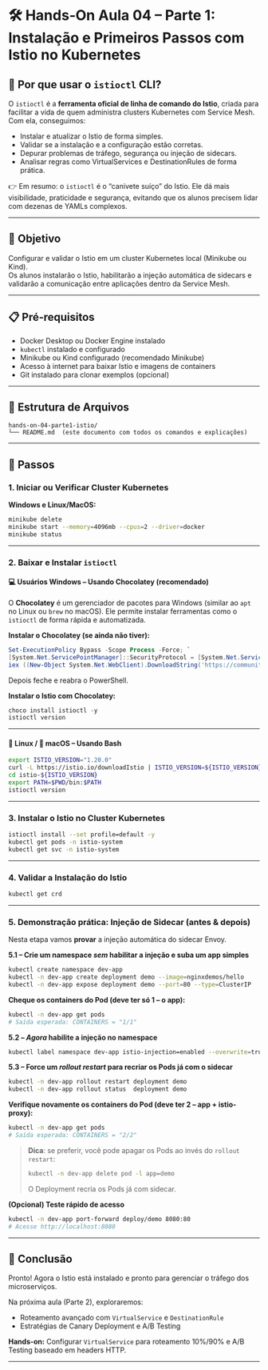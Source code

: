 # 🛠️ Hands‑On Aula 04 – Parte 1: Instalação e Primeiros Passos com Istio no Kubernetes

## 🚀 Por que usar o `istioctl` CLI?

O `istioctl` é a **ferramenta oficial de linha de comando do Istio**, criada para facilitar a vida de quem administra clusters Kubernetes com Service Mesh.  
Com ela, conseguimos:

- Instalar e atualizar o Istio de forma simples.  
- Validar se a instalação e a configuração estão corretas.  
- Depurar problemas de tráfego, segurança ou injeção de sidecars.  
- Analisar regras como VirtualServices e DestinationRules de forma prática.  

👉 Em resumo: o `istioctl` é o “canivete suíço” do Istio. Ele dá mais visibilidade, praticidade e segurança, evitando que os alunos precisem lidar com dezenas de YAMLs complexos.

---

## 🎯 Objetivo
Configurar e validar o Istio em um cluster Kubernetes local (Minikube ou Kind).  
Os alunos instalarão o Istio, habilitarão a injeção automática de sidecars e validarão a comunicação entre aplicações dentro da Service Mesh.

---

## 📋 Pré‑requisitos
- Docker Desktop ou Docker Engine instalado  
- `kubectl` instalado e configurado  
- Minikube ou Kind configurado (recomendado Minikube)  
- Acesso à internet para baixar Istio e imagens de containers  
- Git instalado para clonar exemplos (opcional)

---

## 📁 Estrutura de Arquivos
```
hands-on-04-parte1-istio/
└── README.md  (este documento com todos os comandos e explicações)
```

---

## 🚀 Passos

### 1. Iniciar ou Verificar Cluster Kubernetes

**Windows e Linux/MacOS:**
```bash
minikube delete
minikube start --memory=4096mb --cpus=2 --driver=docker
minikube status
```

---

### 2. Baixar e Instalar `istioctl`

#### 💻 Usuários Windows – Usando Chocolatey (recomendado)

O **Chocolatey** é um gerenciador de pacotes para Windows (similar ao `apt` no Linux ou `brew` no macOS). Ele permite instalar ferramentas como o `istioctl` de forma rápida e automatizada.

**Instalar o Chocolatey (se ainda não tiver):**
```powershell
Set-ExecutionPolicy Bypass -Scope Process -Force; `
[System.Net.ServicePointManager]::SecurityProtocol = [System.Net.ServicePointManager]::SecurityProtocol -bor 3072; `
iex ((New-Object System.Net.WebClient).DownloadString('https://community.chocolatey.org/install.ps1'))
```

Depois feche e reabra o PowerShell.

**Instalar o Istio com Chocolatey:**
```powershell
choco install istioctl -y
istioctl version
```

---

#### 🐧 Linux / 🍏 macOS – Usando Bash

```bash
export ISTIO_VERSION="1.20.0"
curl -L https://istio.io/downloadIstio | ISTIO_VERSION=${ISTIO_VERSION} sh -
cd istio-${ISTIO_VERSION}
export PATH=$PWD/bin:$PATH
istioctl version
```

---

### 3. Instalar o Istio no Cluster Kubernetes
```bash
istioctl install --set profile=default -y
kubectl get pods -n istio-system
kubectl get svc -n istio-system
```

---

### 4. Validar a Instalação do Istio
```bash
kubectl get crd 
```
---

### 5. **Demonstração prática**: Injeção de Sidecar (antes & depois)
Nesta etapa vamos **provar** a injeção automática do sidecar Envoy.

**5.1 – Crie um namespace *sem* habilitar a injeção e suba um app simples**
```bash
kubectl create namespace dev-app
kubectl -n dev-app create deployment demo --image=nginxdemos/hello
kubectl -n dev-app expose deployment demo --port=80 --type=ClusterIP
```

**Cheque os containers do Pod (deve ter só 1 – o app):**
```bash
kubectl -n dev-app get pods 
# Saída esperada: CONTAINERS = "1/1"
```

**5.2 – *Agora* habilite a injeção no namespace**
```bash
kubectl label namespace dev-app istio-injection=enabled --overwrite=true
```

**5.3 – Force um *rollout restart* para recriar os Pods já com o sidecar**
```bash
kubectl -n dev-app rollout restart deployment demo
kubectl -n dev-app rollout status  deployment demo
```

**Verifique novamente os containers do Pod (deve ter 2 – app + istio-proxy):**
```bash
kubectl -n dev-app get pods 
# Saída esperada: CONTAINERS = "2/2"
```

> **Dica**: se preferir, você pode apagar os Pods ao invés do `rollout restart`:
> ```bash
> kubectl -n dev-app delete pod -l app=demo
> ```
> O Deployment recria os Pods já com sidecar.

**(Opcional) Teste rápido de acesso**
```bash
kubectl -n dev-app port-forward deploy/demo 8080:80
# Acesse http://localhost:8080
```

---

## 🎯 Conclusão
Pronto! Agora o Istio está instalado e pronto para gerenciar o tráfego dos microserviços.

Na próxima aula (Parte 2), exploraremos:
- Roteamento avançado com `VirtualService` e `DestinationRule`  
- Estratégias de Canary Deployment e A/B Testing  

**Hands-on:** Configurar `VirtualService` para roteamento 10%/90% e A/B Testing baseado em headers HTTP.

---

